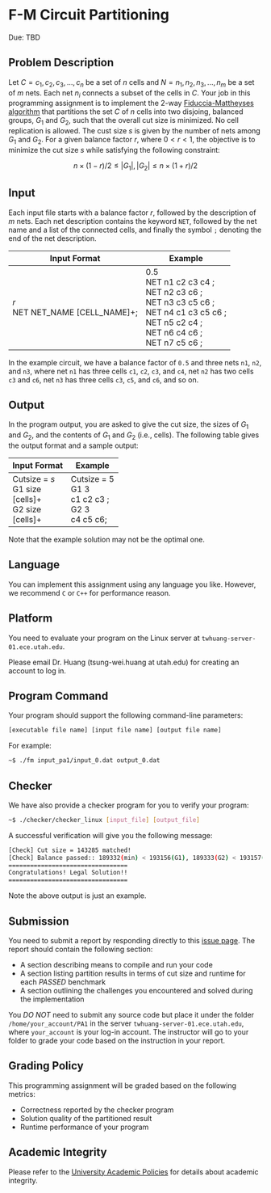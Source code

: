 # F-M Circuit Partitioning

Due: TBD

## Problem Description

Let $C = c_1, c_2, c_3, ..., c_n$ be a set of $n$ cells and $N = n_1, n_2, n_3, ..., n_m$ be a set of $m$ nets. Each net $n_i$ connects a subset of the cells in $C$. Your job in this programming assignment is to implement the 2-way [Fiduccia-Mattheyses algorithm](https://en.wikipedia.org/wiki/Fiduccia%E2%80%93Mattheyses_algorithm) that partitions the set $C$ of $n$ cells into two disjoing, balanced groups, $G_1$ and $G_2$, such that the overall cut size is minimized. No cell replication is allowed. The cust size $s$ is given by the number of nets among $G_1$ and $G_2$. For a given balance factor $r$, where $0 < r < 1$, the objective is to minimize the cut size $s$ while satisfying the following constraint:

$$
n\times(1-r)/2 \leq |G_1|, |G_2| \leq n\times(1+r)/2 
$$

## Input

Each input file starts with a balance factor $r$, followed by the description of $m$ nets. Each net description contains the keyword `NET`, followed by the net name and a list of the connected cells, and finally the symbol `;` denoting the end of the net description. 

| Input Format | Example |
| ------------ | ------- |
| $r$ <br> NET NET_NAME [CELL_NAME]+; | 0.5 <br> NET n1 c2 c3 c4 ; <br> NET n2 c3 c6 ; <br> NET n3 c3 c5 c6 ; <br> NET n4 c1 c3 c5 c6 ; <br> NET n5 c2 c4 ; <br> NET n6 c4 c6 ; <br> NET n7 c5 c6 ;|

In the example circuit, we have a balance factor of `0.5` and three nets `n1`, `n2`, and `n3`, where net `n1` has three cells `c1`, `c2`, `c3`, and `c4`, net `n2` has two cells `c3` and `c6`, net `n3` has three cells `c3`, `c5`, and `c6`, and so on.

## Output

In the program output, you are asked to give the cut size, the sizes of $G_1$ and $G_2$, and the contents of $G_1$ and $G_2$ (i.e., cells). The following table gives the output format and a sample output:

| Input Format | Example |
| ------------ | ------- |
| Cutsize = $s$<br> G1 size <br> [cells]+ <br> G2 size <br> [cells]+ | Cutsize = 5 <br> G1 3 <br> c1 c2 c3 ; <br> G2 3 <br> c4 c5 c6;|

Note that the example solution may not be the optimal one.

## Language

You can implement this assignment using any language you like. However, we recommend `C` or `C++` for performance reason.

## Platform

You need to evaluate your program on the Linux server at `twhuang-server-01.ece.utah.edu`.

Please email Dr. Huang (tsung-wei.huang at utah.edu) for creating an account to log in.


## Program Command 

Your program should support the following command-line parameters:


```bash
[executable file name] [input file name] [output file name]
```

For example:

```bash
~$ ./fm input_pa1/input_0.dat output_0.dat
```

## Checker 

We have also provide a checker program for you to verify your program:

```bash
~$ ./checker/checker_linux [input_file] [output_file]
```

A successful verification will give you the following message:

```bash
[Check] Cut size = 143285 matched!
[Check] Balance passed:: 189332(min) < 193156(G1), 189333(G2) < 193157(max) 
=================================
Congratulations! Legal Solution!!
=================================
```

Note the above output is just an example.


## Submission

You need to submit a report by responding directly to this [issue page](https://github.com/tsung-wei-huang/ece5960-physical-design/issues/1). The report should contain the following section:

+ A section describing means to compile and run your code 
+ A section listing partition results in terms of cut size and runtime for each *PASSED* benchmark 
+ A section outlining the challenges you encountered and solved during the implementation

You *DO NOT* need to submit any source code but place it under the folder `/home/your_account/PA1` in the server `twhuang-server-01.ece.utah.edu`, where `your_account` is your log-in account. The instructor will go to your folder to grade your code based on the instruction in your report.


## Grading Policy

This programming assignment will be graded based on the following metrics:

+ Correctness reported by the checker program
+ Solution quality of the partitioned result
+ Runtime performance of your program

## Academic Integrity

Please refer to the [University Academic Policies](https://regulations.utah.edu/academics/) for details about academic integrity.

